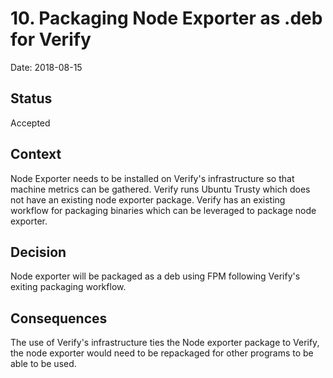 # 10. Packaging Node Exporter as .deb for Verify

Date: 2018-08-15

## Status

Accepted

## Context

Node Exporter needs to be installed on Verify's infrastructure so that machine metrics can be gathered.
Verify runs Ubuntu Trusty which does not have an existing node exporter package.
Verify has an existing workflow for packaging binaries which can be leveraged to package node exporter. 
## Decision

Node exporter will be packaged as a deb using FPM following Verify's exiting packaging workflow.

## Consequences

The use of Verify's infrastructure ties the Node exporter package to Verify, the node exporter would need to be repackaged for other programs to be able to be used.
